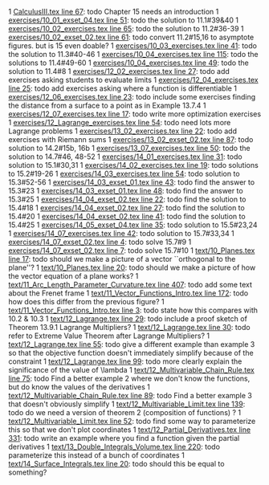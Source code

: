 1 [CalculusIII.tex line 67](../CalculusIII.tex#L67): todo Chapter 15 needs an introduction
1 [exercises/10_01_exset_04.tex line 51](../exercises/10_01_exset_04.tex#L51): todo the solution to 11.1#39&40
1 [exercises/10_02_exercises.tex line 65](../exercises/10_02_exercises.tex#L65): todo the solution to 11.2#36-39
1 [exercises/10_02_exset_02.tex line 61](../exercises/10_02_exset_02.tex#L61): todo convert 11.2#15,16 to asymptote figures. but is 15 even doable?
1 [exercises/10_03_exercises.tex line 41](../exercises/10_03_exercises.tex#L41): todo the solution to 11.3#40-46
1 [exercises/10_04_exercises.tex line 115](../exercises/10_04_exercises.tex#L115): todo the solutions to 11.4#49-60
1 [exercises/10_04_exercises.tex line 49](../exercises/10_04_exercises.tex#L49): todo the solution to 11.4#8
1 [exercises/12_02_exercises.tex line 27](../exercises/12_02_exercises.tex#L27): todo add exercises asking students to evaluate limits
1 [exercises/12_04_exercises.tex line 25](../exercises/12_04_exercises.tex#L25): todo add exercises asking where a function is differentiable
1 [exercises/12_06_exercises.tex line 23](../exercises/12_06_exercises.tex#L23): todo include some exercises finding the distance from a surface to a point as in Example 13.7.4
1 [exercises/12_07_exercises.tex line 17](../exercises/12_07_exercises.tex#L17): todo write more optimization exercises
1 [exercises/12_Lagrange_exercises.tex line 54](../exercises/12_Lagrange_exercises.tex#L54): todo need lots more Lagrange problems
1 [exercises/13_02_exercises.tex line 22](../exercises/13_02_exercises.tex#L22): todo add exercises with Riemann sums
1 [exercises/13_02_exset_02.tex line 87](../exercises/13_02_exset_02.tex#L87): todo solution to 14.2#15b, 16b
1 [exercises/13_07_exercises.tex line 50](../exercises/13_07_exercises.tex#L50): todo the solution to 14.7#46, 48-52
1 [exercises/14_01_exercises.tex line 31](../exercises/14_01_exercises.tex#L31): todo solution to 15.1#30,31
1 [exercises/14_02_exercises.tex line 19](../exercises/14_02_exercises.tex#L19): todo solutions to 15.2#19-26
1 [exercises/14_03_exercises.tex line 54](../exercises/14_03_exercises.tex#L54): todo solution to 15.3#52-56
1 [exercises/14_03_exset_01.tex line 43](../exercises/14_03_exset_01.tex#L43): todo find the answer to 15.3#23
1 [exercises/14_03_exset_01.tex line 48](../exercises/14_03_exset_01.tex#L48): todo find the answer to 15.3#25
1 [exercises/14_04_exset_02.tex line 22](../exercises/14_04_exset_02.tex#L22): todo find the solution to 15.4#18
1 [exercises/14_04_exset_02.tex line 27](../exercises/14_04_exset_02.tex#L27): todo find the solution to 15.4#20
1 [exercises/14_04_exset_02.tex line 41](../exercises/14_04_exset_02.tex#L41): todo find the solution to 15.4#25
1 [exercises/14_05_exset_04.tex line 35](../exercises/14_05_exset_04.tex#L35): todo solution to 15.5#23,24
1 [exercises/14_07_exercises.tex line 42](../exercises/14_07_exercises.tex#L42): todo solution to 15.7#33,34
1 [exercises/14_07_exset_02.tex line 4](../exercises/14_07_exset_02.tex#L4): todo solve 15.7#9
1 [exercises/14_07_exset_02.tex line 7](../exercises/14_07_exset_02.tex#L7): todo solve 15.7#10
1 [text/10_Planes.tex line 17](../text/10_Planes.tex#L17): todo should we make a picture of a vector ``orthogonal to the plane''?
1 [text/10_Planes.tex line 20](../text/10_Planes.tex#L20): todo should we make a picture of how the vector equation of a plane works?
1 [text/11_Arc_Length_Parameter_Curvature.tex line 407](../text/11_Arc_Length_Parameter_Curvature.tex#L407): todo add some text about the Frenet frame
1 [text/11_Vector_Functions_Intro.tex line 172](../text/11_Vector_Functions_Intro.tex#L172): todo how does this differ from the previous figure?
1 [text/11_Vector_Functions_Intro.tex line 3](../text/11_Vector_Functions_Intro.tex#L3): todo state how this compares with 10.2 & 10.3
1 [text/12_Lagrange.tex line 29](../text/12_Lagrange.tex#L29): todo include a proof sketch of Theorem 13.9.1 Lagrange Multipliers?
1 [text/12_Lagrange.tex line 30](../text/12_Lagrange.tex#L30): todo refer to Extreme Value Theorem after Lagrange Multipliers?
1 [text/12_Lagrange.tex line 55](../text/12_Lagrange.tex#L55): todo give a different example than example 3 so that the objective function doesn't immediately simplify because of the constraint
1 [text/12_Lagrange.tex line 99](../text/12_Lagrange.tex#L99): todo more clearly explain the significance of the value of \lambda
1 [text/12_Multivariable_Chain_Rule.tex line 75](../text/12_Multivariable_Chain_Rule.tex#L75): todo Find a better example 2 where we don't know the functions, but do know the values of the derivatives
1 [text/12_Multivariable_Chain_Rule.tex line 89](../text/12_Multivariable_Chain_Rule.tex#L89): todo Find a better example 3 that doesn't obviously simplify
1 [text/12_Multivariable_Limit.tex line 139](../text/12_Multivariable_Limit.tex#L139): todo do we need a version of theorem 2 (composition of functions) ?
1 [text/12_Multivariable_Limit.tex line 52](../text/12_Multivariable_Limit.tex#L52): todo find some way to parameterize this so that we don't plot coordinates
1 [text/12_Partial_Derivatives.tex line 331](../text/12_Partial_Derivatives.tex#L331): todo write an example where you find a function given the partial derivatives
1 [text/13_Double_Integrals_Volume.tex line 220](../text/13_Double_Integrals_Volume.tex#L220): todo parameterize this instead of a bunch of coordinates
1 [text/14_Surface_Integrals.tex line 20](../text/14_Surface_Integrals.tex#L20): todo should this be equal to something?
